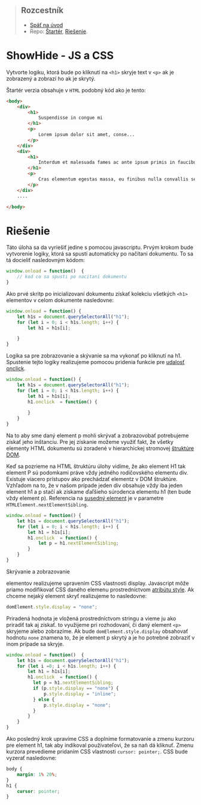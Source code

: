 > ## Rozcestník
> - [Späť na úvod](../README.md)
> - Repo: [Štartér](/../../tree/starter/showhide), [Riešenie](/../../tree/main/showhide).

# ShowHide - JS a CSS

Vytvorte logiku, ktorá bude po kliknutí na `<h1>` skryje text v `<p>` ak je zobrazený a zobrazí ho
ak je skrytý.

Štartér verzia obsahuje v `HTML` podobný kód ako je tento:
```html
<body>
    <div>
        <h1>
            Suspendisse in congue mi
        </h1>
        <p>
            Lorem ipsum dolor sit amet, conse...
        </p>
    </div>
    <div>
        <h1>
            Interdum et malesuada fames ac ante ipsum primis in faucibus
        </h1>
        <p>
            Cras elementum egestas massa, eu finibus nulla convallis se...
        </p>
    </div>
    ....

</body>
```

# Riešenie

Táto úloha sa da vyriešiť jedine s pomocou javascriptu. Prvým krokom bude vytvorenie logiky, ktorá sa spustí automaticky
po načítani dokumentu. To sa tá docieliť nasledovným kódom:

```javascript
window.onload = function()  {
    // kod co sa spusti po nacitani dokumentu    
}
```

Ako prvé skritp po inicializovaní dokumentu získať kolekciu všetkých `<h1>` elementov v celom dokumente nasledovne:

```javascript
window.onload = function() {
    let h1s = document.querySelectorAll("h1");
    for (let i = 0; i < h1s.length; i++) {
        let h1 = h1s[i];

    }
}
```

Logika sa pre zobrazovanie a skývanie sa ma vykonať po kliknutí na h1. Spustenie tejto logiky realizujeme pomocou
pridenia funkcie pre [udalosť onclick](https://www.w3schools.com/jsref/event_onclick.asp).

```javascript
window.onload = function() {
    let h1s = document.querySelectorAll("h1");
    for (let i = 0; i < h1s.length; i++) {
        let h1 = h1s[i];
        h1.onclick  = function() { 
            
        }
    }
}
```

Na to aby sme daný element p mohli skrývať a zobrazovobať potrebujeme získať jeho inštanciu. Pre jej získanie možeme
využiť fakt, že všetky elementy HTML dokumentu sú zoradené v hierarchickej stromovej [štruktúre DOM](https://developer.mozilla.org/en-US/docs/Web/API/Document_Object_Model/Introduction).

Keď sa pozrieme na HTML štruktúru úlohy vidíme, že ako element H1 tak element P sú podomkami práve vždy jedného
rodičovského elementu div. Existuje viacero prístupov ako prechádzať elementz v DOM štruktúre. Vzhľadom na to, že v našom
prípade jeden div obsahuje vždy iba jeden element h1 a p stačí ak získame ďaľšieho súrodenca elementu h1 (ten bude vždy
element p). Referencia na [susedný element](https://developer.mozilla.org/en-US/docs/Web/API/Element/nextElementSibling)
je v parametre `HTMLElement.nextElementSibling`.

```javascript
window.onload = function() {
    let h1s = document.querySelectorAll("h1");
    for (let i = 0; i < h1s.length; i++) {
        let h1 = h1s[i];
        h1.onclick  = function() {
            let p = h1.nextElementSibling;
        }
    }
}
```

Skrývanie a zobrazovanie <p> elementov realizujeme upravením CSS vlastnosti display. Javascript môže priamo modifikovať
CSS daného elemenu prostredníctvom [atribútu style](https://www.w3schools.com/jsref/prop_html_style.asp).
Ak chceme nejaký element skryť realizujeme to nasledovne:

```javascript
domElement.style.display = "none";
```

Priradená hodnota je vložená prostredníctvom stringu a vieme ju ako priradiť tak aj získať. to využijeme pri rozhodovaní,
či daný element `<p>` skryjeme alebo zobrazíme. Ak bude `domElement.style.display` obsahovať hodnotu `none` znamena to,
že je element p skrytý a je ho potrebné zobraziť v inom prípade sa skryje.

```javascript
window.onload = function()  {
    let h1s = document.querySelectorAll("h1");
    for (let i =0; i < h1s.length; i++) {
        let h1 = h1s[i];
        h1.onclick  = function() {
          let p = h1.nextElementSibling;
          if (p.style.display == "none") {
              p.style.display = "inline";
          } else {
              p.style.display = "none";
          }
        }
    }
}
```

Ako posledný krok upravíme CSS a doplníme formatovanie a zmenu kurzoru pre element h1, tak aby indikoval použivateľovi,
že sa naň dá kliknuť. Zmenu kurzora prevedieme pridaním CSS vlastnosti `cursor: pointer;`. CSS bude vyzerať nasledovne:

```css
body {
    margin: 1% 20%;
}
h1 {
    cursor: pointer;
}
```
